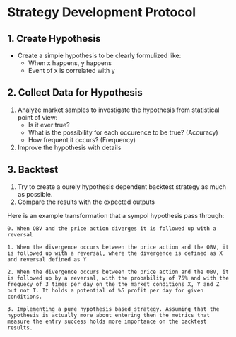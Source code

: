 # Strategy Development Protocol

## 1. Create Hypothesis
* Create a simple hypothesis to be clearly formulized like:
    * When x happens, y happens
    * Event of x is correlated with y

## 2. Collect Data for Hypothesis
1. Analyze market samples to investigate the hypothesis from statistical point of view:
    * Is it ever true?
    * What is the possibility for each occurence to be true? (Accuracy)
    * How frequent it occurs? (Frequency)
2. Improve the hypothesis with details
## 3. Backtest
1. Try to create a ourely hypothesis dependent backtest strategy as much as possible.
2. Compare the results with the expected outputs

Here is an example transformation that a sympol hypothesis pass through:

    0. When OBV and the price action diverges it is followed up with a reversal

    1. When the divergence occurs between the price action and the OBV, it is followed up with a reversal, where the divergence is defined as X and reversal defined as Y

    2. When the divergence occurs between the price action and the OBV, it is followed up by a reversal, with the probability of 75% and with the frequecy of 3 times per day on the the market conditions X, Y and Z but not T. It holds a potential of %5 profit per day for given conditions.

    3. Implementing a pure hypothesis based strategy. Assuming that the hypothesis is actually more about entering then the metrics that measure the entry success holds more importance on the backtest results.


